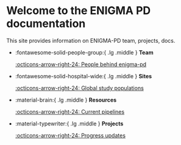 # Welcome to the ENIGMA PD documentation

This site provides information on ENIGMA-PD team, projects, docs.  

<div class="grid cards" markdown>

-   :fontawesome-solid-people-group:{ .lg .middle } __Team__
    

    [:octicons-arrow-right-24: People behind enigma-pd](wg/e_pd_core_team.md)

-   :fontawesome-solid-hospital-wide:{ .lg .middle } __Sites__
    

    [:octicons-arrow-right-24: Global study populations](wg/e_pd_sites.md)


-   :material-brain:{ .lg .middle } __Resources__
    

    [:octicons-arrow-right-24: Current pipelines](overview.md)

-   :material-typewriter:{ .lg .middle } __Projects__
    

    [:octicons-arrow-right-24: Progress updates](../projects/README.md)

</div>

